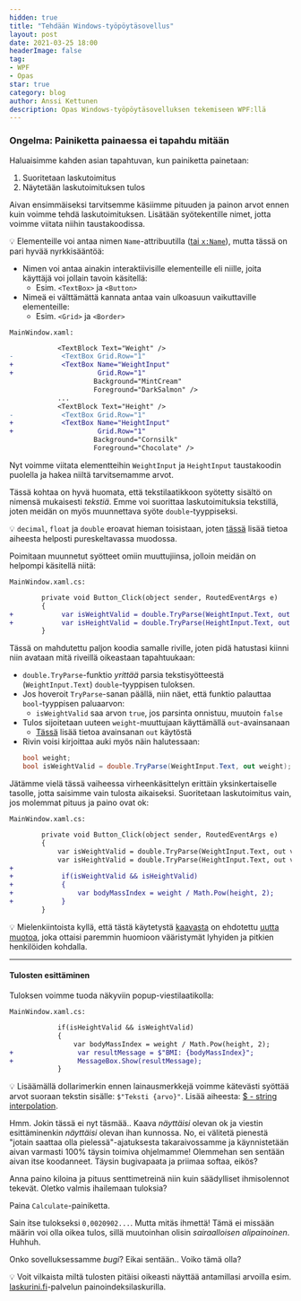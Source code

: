 ```yaml
---
hidden: true
title: "Tehdään Windows-työpöytäsovellus"
layout: post
date: 2021-03-25 18:00
headerImage: false
tag:
- WPF
- Opas
star: true
category: blog
author: Anssi Kettunen
description: Opas Windows-työpöytäsovelluksen tekemiseen WPF:llä
---
```


### Ongelma: Painiketta painaessa ei tapahdu mitään

Haluaisimme kahden asian tapahtuvan, kun painiketta painetaan:
1. Suoritetaan laskutoimitus
2. Näytetään laskutoimituksen tulos

Aivan ensimmäiseksi tarvitsemme käsiimme pituuden ja painon arvot ennen kuin voimme tehdä laskutoimituksen. Lisätään syötekentille nimet, jotta voimme viitata niihin taustakoodissa.

💡 Elementeille voi antaa nimen `Name`-attribuutilla ([tai `x:Name`](https://stackoverflow.com/questions/589874/in-wpf-what-are-the-differences-between-the-xname-and-name-attributes)), mutta tässä on pari hyvää nyrkkisääntöä:
* Nimen voi antaa ainakin interaktiivisille elementeille eli niille, joita käyttäjä voi jollain tavoin käsitellä:
    * Esim. `<TextBox>` ja `<Button>`
* Nimeä ei välttämättä kannata antaa vain ulkoasuun vaikuttaville elementeille:
    * Esim. `<Grid>` ja `<Border>`

`MainWindow.xaml:`

```diff
            <TextBlock Text="Weight" />
-            <TextBox Grid.Row="1"
+            <TextBox Name="WeightInput"
+                     Grid.Row="1"
                     Background="MintCream"
                     Foreground="DarkSalmon" />
            ...
            <TextBlock Text="Height" />
-            <TextBox Grid.Row="1"
+            <TextBox Name="HeightInput"
+                     Grid.Row="1"
                     Background="Cornsilk"
                     Foreground="Chocolate" />
```

Nyt voimme viitata elementteihin `WeightInput` ja `HeightInput` taustakoodin puolella ja hakea niiltä tarvitsemamme arvot.

Tässä kohtaa on hyvä huomata, että tekstilaatikkoon syötetty sisältö on nimensä mukaisesti _tekstiä_. Emme voi suorittaa laskutoimituksia tekstillä, joten meidän on myös muunnettava syöte `double`-tyyppiseksi.

💡 `decimal`, `float` ja `double` eroavat hieman toisistaan, joten [tässä](https://stackoverflow.com/questions/618535/difference-between-decimal-float-and-double-in-net) lisää tietoa aiheesta helposti pureskeltavassa muodossa.

Poimitaan muunnetut syötteet omiin muuttujiinsa, jolloin meidän on helpompi käsitellä niitä:

`MainWindow.xaml.cs:`

```diff
        private void Button_Click(object sender, RoutedEventArgs e)
        {
+            var isWeightValid = double.TryParse(WeightInput.Text, out var weight);
+            var isHeightValid = double.TryParse(HeightInput.Text, out var height);
        }
```

Tässä on mahdutettu paljon koodia samalle riville, joten pidä hatustasi kiinni niin avataan mitä riveillä oikeastaan tapahtuukaan:
* `double.TryParse`-funktio _yrittää_ parsia tekstisyötteestä (`WeightInput.Text`) `double`-tyyppisen tuloksen.
* Jos hoveroit `TryParse`-sanan päällä, niin näet, että funktio palauttaa `bool`-tyyppisen paluaarvon:
    * `isWeightValid` saa arvon `true`, jos parsinta onnistuu, muutoin `false`
* Tulos sijoitetaan uuteen `weight`-muuttujaan käyttämällä `out`-avainsanaan
    * [Tässä](https://docs.microsoft.com/en-us/dotnet/csharp/language-reference/keywords/out-parameter-modifier) lisää tietoa avainsanan `out` käytöstä
* Rivin voisi kirjoittaa auki myös näin halutessaan:
    ```csharp
    bool weight;
    bool isWeightValid = double.TryParse(WeightInput.Text, out weight);
    ```

Jätämme vielä tässä vaiheessa virheenkäsittelyn erittäin yksinkertaiselle tasolle, jotta saisimme vain tulosta aikaiseksi. Suoritetaan laskutoimitus vain, jos molemmat pituus ja paino ovat ok:

`MainWindow.xaml.cs:`

```diff
        private void Button_Click(object sender, RoutedEventArgs e)
        {
            var isWeightValid = double.TryParse(WeightInput.Text, out var weight);
            var isHeightValid = double.TryParse(HeightInput.Text, out var height);
+
+            if(isWeightValid && isHeightValid)
+            {
+                var bodyMassIndex = weight / Math.Pow(height, 2);
+            }
        }
```

💡 Mielenkiintoista kyllä, että tästä käytetystä [kaavasta](https://fi.wikipedia.org/wiki/Painoindeksi#M%C3%A4%C3%A4ritelm%C3%A4) on ehdotettu [uutta muotoa](https://en.wikipedia.org/wiki/Body_mass_index#Proposed_New_BMI), joka ottaisi paremmin huomioon vääristymät lyhyiden ja pitkien henkilöiden kohdalla.

---

#### Tulosten esittäminen

Tuloksen voimme tuoda näkyviin popup-viestilaatikolla:

`MainWindow.xaml.cs:`

```diff
            if(isHeightValid && isWeightValid)
            {
                var bodyMassIndex = weight / Math.Pow(height, 2);
+                var resultMessage = $"BMI: {bodyMassIndex}";
+                MessageBox.Show(resultMessage);
            }
```

💡 Lisäämällä dollarimerkin ennen lainausmerkkejä voimme kätevästi syöttää arvot suoraan tekstin sisälle: `$"Teksti {arvo}"`. Lisää aiheesta: [$ - string interpolation](https://docs.microsoft.com/en-us/dotnet/csharp/language-reference/tokens/interpolated).

Hmm. Jokin tässä ei nyt täsmää.. Kaava _näyttäisi_ olevan ok ja viestin esittäminenkin _näyttäisi_ olevan ihan kunnossa. No, ei välitetä pienestä "jotain saattaa olla pielessä"-ajatuksesta takaraivossamme ja käynnistetään aivan varmasti 100% täysin toimiva ohjelmamme! Olemmehan sen sentään aivan itse koodanneet. Täysin bugivapaata ja priimaa softaa, eikös?

Anna paino kiloina ja pituus senttimetreinä niin kuin säädylliset ihmisolennot tekevät. Oletko valmis ihailemaan tuloksia?

Paina `Calculate`-painiketta.

Sain itse tulokseksi `0,0020902...`. Mutta mitäs ihmettä! Tämä ei missään määrin voi olla oikea tulos, sillä muutoinhan olisin _sairaalloisen alipainoinen_. Huhhuh.

Onko sovelluksessamme _bugi_? Eikai sentään.. Voiko tämä olla?

💡 Voit vilkaista miltä tulosten pitäisi oikeasti näyttää antamillasi arvoilla esim. [laskurini.fi](https://www.laskurini.fi/terveys/painoindeksilaskuri)-palvelun painoindeksilaskurilla.
